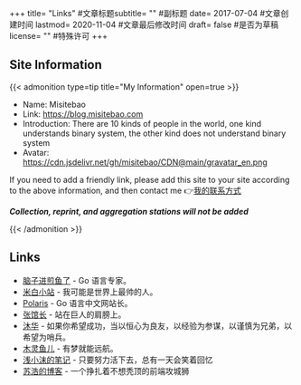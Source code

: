 +++ title= "Links" #文章标题subtitle= "" #副标题 date= 2017-07-04 #文章创建时间 lastmod= 2020-11-04 #文章最后修改时间 draft= false #是否为草稿 license= "" #特殊许可 +++

<!-- # 友情链接 -->

## Site Information

{{< admonition type=tip title="My Information" open=true >}}

- Name: Misitebao
- Link: https://blog.misitebao.com
- Introduction: There are 10 kinds of people in the world, one kind understands binary system, the other kind does not understand binary system
- Avatar: https://cdn.jsdelivr.net/gh/misitebao/CDN@main/gravatar_en.png

If you need to add a friendly link, please add this site to your site according to the above information, and then contact me 👉[我的联系方式](/about/)

**_Collection, reprint, and aggregation stations will not be added_**

{{< /admonition >}}

## Links

- [脑子进煎鱼了](https://eddycjy.com?from=米司博客) - Go 语言专家。
- [米白小站](http://www.jiaoguoliang.com/?from=米司博客) - 我可能是世界上最帅的人。
- [Polaris](http://blog.studygolang.com/?from=米司博客) - Go 语言中文网站长。
- [张馆长](https://zhangguanzhang.github.io/?from=米司博客) - 站在巨人的肩膀上。
- [沐华](http://blog.wmuhua.com/?from=米司博客) - 如果你希望成功，当以恒心为良友，以经验为参谋，以谨慎为兄弟，以希望为哨兵。
- [木灵鱼儿](https://www.mulingyuer.com/?from=米司博客) - 有梦就能远航。
- [浅小沫的笔记](https://blog.truimo.com/?from=米司博客) - 只要努力活下去，总有一天会笑着回忆
- [苏浩的博客](https://rambler1501719577.gitee.io/blog/) - 一个挣扎着不想秃顶的前端攻城狮
